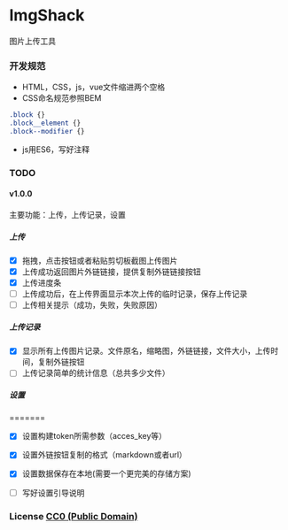 # ImgShack

图片上传工具


### 开发规范

* HTML，CSS，js，vue文件缩进两个空格
* CSS命名规范参照BEM

```css
.block {}
.block__element {}
.block--modifier {}
```

* js用ES6，写好注释

### TODO

####  v1.0.0

主要功能：上传，上传记录，设置

##### 上传

- [x] 拖拽，点击按钮或者粘贴剪切板截图上传图片
- [x] 上传成功返回图片外链链接，提供复制外链链接按钮
- [x] 上传进度条
- [ ] 上传成功后，在上传界面显示本次上传的临时记录，保存上传记录
- [ ] 上传相关提示（成功，失败，失败原因）

##### 上传记录

- [x] 显示所有上传图片记录。文件原名，缩略图，外链链接，文件大小，上传时间，复制外链按钮
- [ ] 上传记录简单的统计信息（总共多少文件）

##### 设置

=======
- [x] 设置构建token所需参数（acces_key等）
- [x] 设置外链按钮复制的格式（markdown或者url）
- [x] 设置数据保存在本地(需要一个更完美的存储方案)
- [ ] 写好设置引导说明




### License [CC0 (Public Domain)](LICENSE.md)


